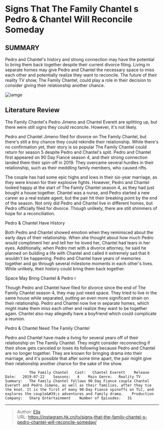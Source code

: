 # Signs That The Family Chantel s Pedro &amp; Chantel Will Reconcile Someday


## SUMMARY 



  Pedro and Chantel&#39;s history and strong connection may have the potential to bring them back together despite their current divorce filing.   Living in separate homes may give Pedro and Chantel the necessary space to miss each other and potentially realize they want to reconcile.   The future of their reality TV show, The Family Chantel, could play a role in their decision to consider giving their relationship another chance.  

![iamge](https://static1.srcdn.com/wordpress/wp-content/uploads/2022/10/Chantel-Throws-Major-Shade-At-Pedro---Divorce-The-Family-Chantel.jpg)

## Literature Review
The Family Chantel&#39;s Pedro Jimeno and Chantel Everett are splitting up, but there were still signs they could reconcile. However, it&#39;s not likely.




Pedro and Chantel Jimeno filed for divorce on The Family Chantel, but there&#39;s still a tiny chance they could rekindle their relationship. While there&#39;s no confirmation yet, their story is so popular The Family Chantel could return for season 5 despite Pedro and Chantel&#39;s split. Pedro and Chantel first appeared on 90 Day Fiancé season 4, and their strong connection landed them their spin-off in 2019. They overcame several hurdles in their relationship, such as their meddling family members, who caused rifts.




The couple has had some epic highs and lows in their six-year marriage, as they were known for their explosive fights. However, Pedro and Chantel looked happy at the start of The Family Chantel season 4, as they had just bought a house together. Chantel was a nurse, and Pedro started a new career as a real estate agent, but the pair hit their breaking point by the end of the season. Not only did Pedro and Chantel live in different homes, but Pedro officially filed for divorce. Though unlikely, there are still shimmers of hope for a reconciliation.


 Pedro &amp; Chantel Have History 
          

Both Pedro and Chantel showed emotion when they reminisced about the early days of their relationship. When she thought about how much Pedro would compliment her and tell her he loved her, Chantel had tears in her eyes. Additionally, when Pedro met with a divorce attorney, he said he planned on building a life with Chantel and called it extremely sad that it wouldn&#39;t be happening. Pedro and Chantel have years of memories together and go through several milestone moments in each other&#39;s lives. While unlikely, their history could bring them back together.






 Space May Bring Chantel &amp; Pedro  r 
          

Though Pedro and Chantel have filed for divorce since the end of The Family Chantel season 4, they may just need space. They tried to live in the same house while separated, putting an even more significant strain on their relationship. Pedro and Chantel now live in separate homes, which might make them miss each other and realize they want to be together again. Chantel also may allegedly have a boyfriend which could complicate a reunion.



 Pedro &amp; Chantel Need The Family Chantel 
          

Pedro and Chantel have made a living for several years off of their relationship on The Family Chantel. They might consider reconnecting if their show gets canceled or loses its following because Pedro and Chantel are no longer together. They are known for bringing drama into their marriage, and it&#39;s possible that after some time apart, the pair might give their relationship another chance for the sake of the show.




               The Family Chantel   Cast:   Chantel Everett    Release Date:   2019-07-22    Seasons:   4    Main Genre:   Reality TV    Summary:   The Family Chantel follows 90 Day Fiance couple Chantel Everett and Pedro Jimeno, as well as their families, after they tie the knot. It is the first of many 90-Day Fiance spinoffs on TLC, and explores the couple&#39;s adventures and family drama.    Production Company:   Sharp Entertainment    Number of Episodes:   31      

---

> Author: [Ella](https://instagram.hk.cn/)  
> URL: https://instagram.hk.cn/tv/signs-that-the-family-chantel-s-pedro-chantel-will-reconcile-someday/  


